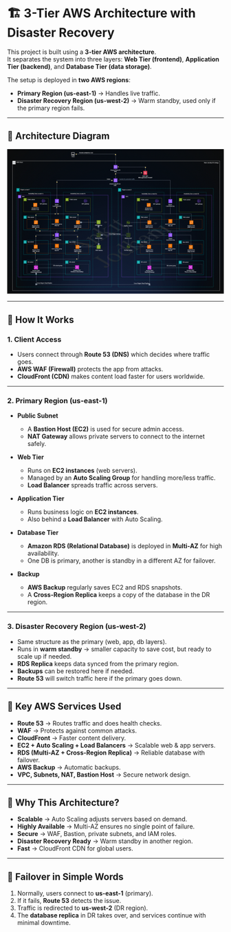 # 🏗️ 3-Tier AWS Architecture with Disaster Recovery

This project is built using a **3-tier AWS architecture**.  
It separates the system into three layers: **Web Tier (frontend)**, **Application Tier (backend)**, and **Database Tier (data storage)**.  

The setup is deployed in **two AWS regions**:
- **Primary Region (us-east-1)** → Handles live traffic.
- **Disaster Recovery Region (us-west-2)** → Warm standby, used only if the primary region fails.

---

## 📌 Architecture Diagram
![Architecture Diagram](docs/architecture.png)

---

## 🔹 How It Works

### 1. Client Access
- Users connect through **Route 53 (DNS)** which decides where traffic goes.  
- **AWS WAF (Firewall)** protects the app from attacks.  
- **CloudFront (CDN)** makes content load faster for users worldwide.  

---

### 2. Primary Region (us-east-1)

- **Public Subnet**
  - A **Bastion Host (EC2)** is used for secure admin access.
  - **NAT Gateway** allows private servers to connect to the internet safely.

- **Web Tier**
  - Runs on **EC2 instances** (web servers).  
  - Managed by an **Auto Scaling Group** for handling more/less traffic.  
  - **Load Balancer** spreads traffic across servers.  

- **Application Tier**
  - Runs business logic on **EC2 instances**.  
  - Also behind a **Load Balancer** with Auto Scaling.  

- **Database Tier**
  - **Amazon RDS (Relational Database)** is deployed in **Multi-AZ** for high availability.  
  - One DB is primary, another is standby in a different AZ for failover.  

- **Backup**
  - **AWS Backup** regularly saves EC2 and RDS snapshots.  
  - A **Cross-Region Replica** keeps a copy of the database in the DR region.  

---

### 3. Disaster Recovery Region (us-west-2)

- Same structure as the primary (web, app, db layers).  
- Runs in **warm standby** → smaller capacity to save cost, but ready to scale up if needed.  
- **RDS Replica** keeps data synced from the primary region.  
- **Backups** can be restored here if needed.  
- **Route 53** will switch traffic here if the primary goes down.  

---

## 🔹 Key AWS Services Used
- **Route 53** → Routes traffic and does health checks.  
- **WAF** → Protects against common attacks.  
- **CloudFront** → Faster content delivery.  
- **EC2 + Auto Scaling + Load Balancers** → Scalable web & app servers.  
- **RDS (Multi-AZ + Cross-Region Replica)** → Reliable database with failover.  
- **AWS Backup** → Automatic backups.  
- **VPC, Subnets, NAT, Bastion Host** → Secure network design.  

---

## 🔹 Why This Architecture?
- **Scalable** → Auto Scaling adjusts servers based on demand.  
- **Highly Available** → Multi-AZ ensures no single point of failure.  
- **Secure** → WAF, Bastion, private subnets, and IAM roles.  
- **Disaster Recovery Ready** → Warm standby in another region.  
- **Fast** → CloudFront CDN for global users.  

---

## 🔹 Failover in Simple Words
1. Normally, users connect to **us-east-1** (primary).  
2. If it fails, **Route 53** detects the issue.  
3. Traffic is redirected to **us-west-2** (DR region).  
4. The **database replica** in DR takes over, and services continue with minimal downtime.  
